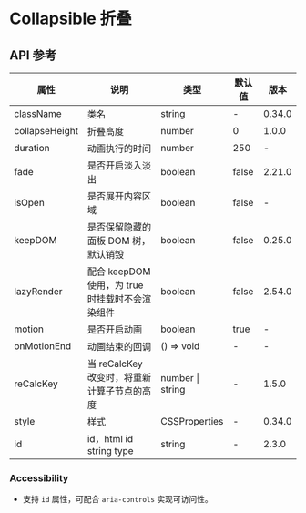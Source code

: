 # Collapsible 折叠

## API 参考

| 属性           | 说明                                                         | 类型                    | 默认值    | 版本      |
|----------------|--------------------------------------------------------------|-------------------------|-----------|-----------|
| className      | 类名                                                         | string                  | -         | 0.34.0    |
| collapseHeight | 折叠高度                                                     | number                  | 0         | 1.0.0     |
| duration       | 动画执行的时间                                               | number                  | 250       | -         |
| fade           | 是否开启淡入淡出                                             | boolean                 | false     | 2.21.0    |
| isOpen         | 是否展开内容区域                                             | boolean                 | false     | -         |
| keepDOM        | 是否保留隐藏的面板 DOM 树，默认销毁                          | boolean                 | false     | 0.25.0    |
| lazyRender     | 配合 keepDOM 使用，为 true 时挂载时不会渲染组件              | boolean                 | false     | 2.54.0    |
| motion         | 是否开启动画                                                 | boolean                 | true      | -         |
| onMotionEnd    | 动画结束的回调                                               | () => void              | -         | -         |
| reCalcKey      | 当 reCalcKey 改变时，将重新计算子节点的高度                  | number \| string        | -         | 1.5.0     |
| style          | 样式                                                         | CSSProperties           | -         | 0.34.0    |
| id             | id，html id string type                                      | string                  | -         | 2.3.0     |

### Accessibility

- 支持 `id` 属性，可配合 `aria-controls` 实现可访问性。

